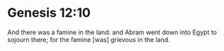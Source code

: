 # Genesis 12:10

And there was a famine in the land: and Abram went down into Egypt to sojourn there; for the famine [was] grievous in the land.